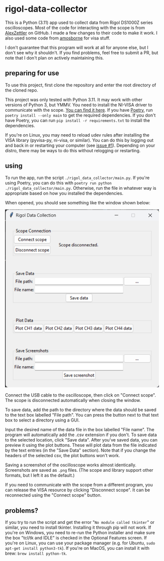 # rigol-data-collector

This is a Python (3.11) app used to collect data from Rigol DS1000Z series oscilloscopes. Most of the code for interacting with the scope is from [AlexZettler](https://github.com/AlexZettler/Rigol1000z/tree/master) on GitHub. I made a few changes to their code to make it work. I also used some code from [amosborne](https://github.com/amosborne/rigol-ds1000z/tree/main) for visa stuff.

I don't guarantee that this program will work at all for anyone else, but I don't see why it shouldn't. If you find problems, feel free to submit a PR, but note that I don't plan on actively maintaining this.

## preparing for use

To use this project, first clone the repository and enter the root directory of the cloned repo.

This project was only tested with Python 3.11. It may work with other versions of Python 3, but YMMV. You need to install the NI-VISA driver to communicate with the scope. [You can find it here](https://www.ni.com/en/support/downloads/drivers/download.ni-visa.html). If you have [Poetry](https://python-poetry.org/), run `poetry install --only main` to get the required dependencies. If you don't have Poetry, you can run `pip install -r requirements.txt` to install the dependencies.

If you're on Linux, you may need to reload udev rules after installing the VISA library (pyvisa-py, ni-visa, or similar). You can do this by logging out and back in or restarting your computer (see [issue #1](https://github.com/smilg/rigol-data-collector/issues/1#issue-2180666499)). Depending on your distro, there may be ways to do this without relogging or restarting.

## using

To run the app, run the script `./rigol_data_collector/main.py`. If you're using Poetry, you can do this with `poetry run python ./rigol_data_collector/main.py`. Otherwise, run the file in whatever way is appropriate based on how you installed the dependencies.

When opened, you should see something like the window shown below:

![Screenshot of the project's GUI](ui.png)

Connect the USB cable to the oscilloscope, then click on "Connect scope". The scope is disconnected automatically when closing the window.

To save data, add the path to the directory where the data should be saved to the text box labelled "File path". You can press the button next to that text box to select a directory using a GUI.

Input the desired name of the data file in the box labelled "File name". The program will automatically add the .csv extension if you don't. To save data to the selected location, click "Save data". After you've saved data, you can preview it using the plot buttons. These will plot data from the file indicated by the text entries (in the "Save Data" section). Note that if you change the headers of the selected csv, the plot buttons won't work.

Saving a screenshot of the oscilloscope works almost identically. Screenshots are saved as `.png` files. (The scope and library support other formats, but I left it as the default.)

If you need to communicate with the scope from a different program, you can release the VISA resource by clicking "Disconnect scope". It can be reconnected using the "Connect scope" button.

## problems?

If you try to run the script and get the error "`No module called tkinter`" or similar, you need to install tkinter. Installing it through pip will not work. If you're on Windows, you need to re-run the Python installer and make sure the box "tcl/tk and IDLE" is checked in the Optional Features screen. If you're on Linux, you can use your package manager (e.g. for Ubuntu, `sudo apt-get install python3-tk`). If you're on MacOS, you can install it with brew: `brew install python-tk`.
